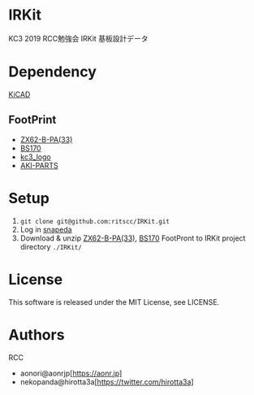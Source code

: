 # IRKit
KC3 2019 RCC勉強会
IRKit 基板設計データ
# Dependency
[KiCAD](http://kicad-pcb.org)

## FootPrint
- [ZX62-B-PA(33)](https://www.snapeda.com/parts/ZX62-B-5PA%2833%29/Hirose%20Electric%20Co%20Ltd/view-part/)
- [BS170](https://www.snapeda.com/parts/BS170/ON%20Semiconductor/view-part/)
- [kc3_logo](KiCad/lib/kc3-logo/kc3_logo.pretty)
- [AKI-PARTS](KiCad/lib/AKI-PARTS.pretty)

# Setup
1. `git clone git@github.com:ritscc/IRKit.git`
1. Log in [snapeda](https://www.snapeda.com/account/login/)
1. Download & unzip [ZX62-B-PA(33)](https://www.snapeda.com/parts/ZX62-B-5PA%2833%29/Hirose%20Electric%20Co%20Ltd/view-part/), [BS170](https://www.snapeda.com/parts/BS170/ON%20Semiconductor/view-part/) FootPront to IRKit project directory `./IRKit/`

# License
This software is released under the MIT License, see LICENSE.

# Authors
RCC
- aonori@aonrjp[https://aonr.jp]
- nekopanda@hirotta3a[https://twitter.com/hirotta3a]

